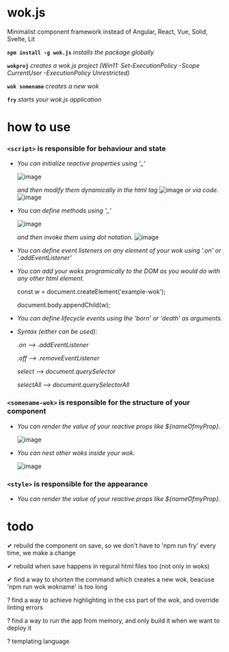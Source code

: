 # wok.js                                   
Minimalist component framework instead of Angular, React, Vue, Solid, Svelte, Lit 


**`npm install -g wok.js`** _installs the package globally_

**`wokproj`** _creates a wok.js project (Win11: Set-ExecutionPolicy -Scope CurrentUser -ExecutionPolicy Unrestricted)_

**`wok somename`** _creates a new wok_

**`fry`** _starts your wok.js application_

# how to use

### `<script>` is responsible for behaviour and state
  
  * _You can initialize reactive properties using '\_'_
  
    ![image](https://user-images.githubusercontent.com/89163562/233832401-f9d6f5d3-b934-4a96-81cb-d3c009c3630e.png)
  
    _and then modify them dynamically in the html tag_
    ![image](https://user-images.githubusercontent.com/89163562/233831801-21ded63d-2370-4958-a8fa-687e9691749a.png)
    _or via code._
  ![image](https://user-images.githubusercontent.com/89163562/233832745-658925c1-6e51-4ac4-8372-4ee996a6de43.png)


  * _You can define methods using '\_'_
  
    ![image](https://user-images.githubusercontent.com/89163562/233833017-4d95976d-a8a3-4722-85ae-da3f0abf6e8d.png)

    _and then invoke them using dot notation._
    ![image](https://user-images.githubusercontent.com/89163562/233831666-3edfca1a-57e5-4f4f-9c02-63936cd1eb26.png)


  * _You can define event listeners on any element of your wok using '.on' or '.addEventListener'_

  * _You can add your woks programically to the DOM as you would do with any other html element._
    
    const w = document.createElement('example-wok');
    
    document.body.appendChild(w);

  * _You can define lifecycle events using the 'born' or 'death' as arguments._

  * _Syntax (either can be used):_

    _.on --> .addEventListener_

    _.off --> .removeEventListener_

    _select --> document.querySelector_

    _selectAll --> document.querySelectorAll_
  
### `<somename-wok>` is responsible for the structure of your component

  * _You can render the value of your reactive props like ${_nameOfmyProp}.__
  
    ![image](https://user-images.githubusercontent.com/89163562/233833229-cdde07b1-a764-456f-8840-60e245b1526e.png)


  * _You can nest other woks inside your wok._
  
    ![image](https://user-images.githubusercontent.com/89163562/233833293-f2ecea32-fe1c-406b-964e-28062ebfb413.png)

  
### `<style>` is responsible for the appearance

  * _You can render the value of your reactive props like ${_nameOfmyProp}.__


# todo
✔ rebuild the component on save, so we don't have to 'npm run fry' every time, we make a change 

✔ rebuild when save happens in regural html files too (not only in woks) 

✔ find a way to shorten the command which creates a new wok, beacuse 'npm run wok wokname' is too long 

? find a way to achieve highlighting in the css part of the wok, and override linting errors

? find a way to run the app from memory, and only build it when we want to deploy it

? templating language
